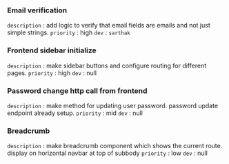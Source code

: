 ### Email verification
`description` : add logic to verify that email fields are emails and not just simple strings. 
`priority` : high
`dev` : `sarthak`

### Frontend sidebar initialize
`description` : make sidebar buttons and configure routing for different pages.
`priority` : high
`dev` : null

### Password change http call from frontend
`description` : make method for updating user password. password update endpoint already setup. 
`priority` : mid
`dev` : null

### Breadcrumb
`description` : make breadcrumb component which shows the current route. display on horizontal navbar at top of subbody 
`priority` : low
`dev` : null